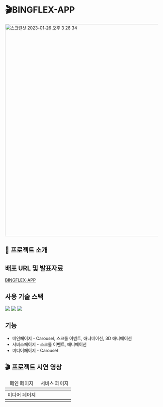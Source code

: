 # 🎬BINGFLEX-APP

<img width="700" alt="스크린샷 2023-01-26 오후 3 26 34" src="https://user-images.githubusercontent.com/83896466/214824578-1b07cee2-3ad1-4f5a-af85-d7b45d8b321b.png">

## 🎉 프로젝트 소개


## 배포 URL 및 발표자료
[BINGFLEX-APP](https://spdhsrnvl123.github.io/BINGFLEX-APP/)

## 사용 기술 스택
<img src="https://img.shields.io/badge/html-E34F26?style=for-the-badge&logo=html5&logoColor=white" /> <img src="https://img.shields.io/badge/css-1572B6?style=for-the-badge&logo=css3&logoColor=white" /> <img src="https://img.shields.io/badge/javascript-F7DF1E?style=for-the-badge&logo=javascript&logoColor=black" />

## 기능
- 메인페이지 - Carousel, 스크롤 이벤트, 애니메이션, 3D 애니메이션
- 서비스페이지 - 스크롤 이벤트, 애니메이션
- 미디어페이지 - Carousel

## 🎬 프로젝트 시연 영상
<table>
    <thead>
        <tr style="text-align:center">
            <td>메인 페이지</td>
            <td>서비스 페이지</td>
        </tr>
    </thead>
    <tbody>
        <tr>
            <td></td>
            <td></td>
        </tr>
    </tbody>
        <thead >
        <tr style="text-align:center">
            <td>미디어 페이지</td>
        </tr>
    </thead>
    <tbody>
        <tr> 
            <td></td>
        </tr>
    </tbody>
</table>



